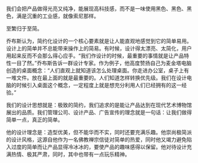 我们会把产品做得光亮又纯净，能展现高科技感，而不是一味使用黑色、黑色、黑色，满是沉重的工业感，就像索尼那样。

至繁归于至简。

乔布斯认为，简约化设计的一个核心要素就是让人能直观地感觉到它的简单易用。设计上的简单并不总能带来操作上的简易。有时候，设计得太漂亮、太简化，用户用起来反而不会那么得心应手。“我们作设计的时候，最重要的事情就是让产品特性一目了然。”乔布斯告诉一群设计专家。作为例子，他高度赞扬自己为麦金塔电脑创造的桌面概念：“人们直观上就知道该怎么处理桌面。你走进办公室，桌子上有一堆文件。放在最上面的就是最重要的。人们知道怎样转换优先级。我们在设计电脑的时候引入桌面这个概念，一定程度上就是想充分利用人们已经拥有的这一经验。”

我们的设计思想就是：极致的简约，我们追求的是能让产品达到在现代艺术博物馆展出的品质。我们管理公司、设计产品、广告宣传的理念就是一句话：让我们做得简单一点，真正的简单。

他的设计理念是：造型优美，但不能华而不实，同时还要充满乐趣。他崇尚极简派的设计风格，这源自他作为一名佛教禅宗信徒对简单的热爱，同时他又竭力避免陷入过度的简单而让产品显得冷冰冰的，要使产品的趣味感得以保留。他对待设计充满热情、极其严肃，同时，其中也带有一点玩乐精神。